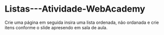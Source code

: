 # Listas---Atividade-WebAcademy
Crie uma página em seguida insira uma lista ordenada, não ordanada e crie itens conforme o slide apresendo em sala de aula.
